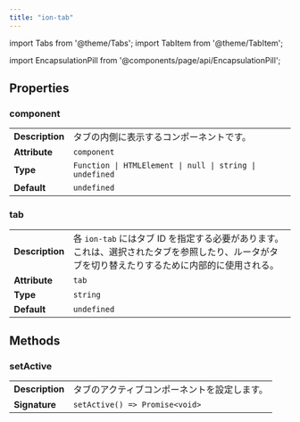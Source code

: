 ```yaml
---
title: "ion-tab"
---
```

import Tabs from '@theme/Tabs';
import TabItem from '@theme/TabItem';

<head>
  <title>ion-tab - Ionic Framework Application Component</title>
  <meta name="description" content="ion-tab is a child component of tabs. Each ion-tab can contain a top level navigation stack for an application or a single view. Read to learn more." />
</head>

import EncapsulationPill from '@components/page/api/EncapsulationPill';

<EncapsulationPill type="shadow" />


  
## Properties


### component

| | |
| --- | --- |
| **Description** | タブの内側に表示するコンポーネントです。 |
| **Attribute** | `component` |
| **Type** | `Function \| HTMLElement \| null \| string \| undefined` |
| **Default** | `undefined` |



### tab

| | |
| --- | --- |
| **Description** | 各 `ion-tab` にはタブ ID を指定する必要があります。これは、選択されたタブを参照したり、ルータがタブを切り替えたりするために内部的に使用される。 |
| **Attribute** | `tab` |
| **Type** | `string` |
| **Default** | `undefined` |



## Methods


### setActive

| | |
| --- | --- |
| **Description** | タブのアクティブコンポーネントを設定します。 |
| **Signature** | `setActive() => Promise<void>` |


